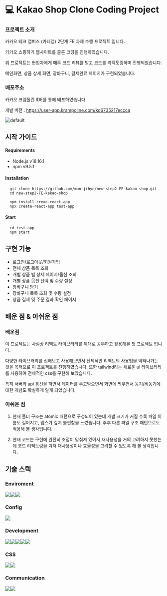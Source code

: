 # :computer: Kakao Shop Clone Coding Project
### 프로젝트 소개
카카오 테크 캠퍼스 (카테캠) 2단계 FE 과제 수행 프로젝트 입니다.

카카오 쇼핑하기 웹사이트를 클론 코딩을 진행하였습니다.

위 프로젝트는 현업자에게 매주 코드 리뷰를 받고 코드를 리펙토링하며 진행되었습니다. 

메인화면, 상품 상세 화면, 장바구니, 결제완료 페이지가 구현되었습니다. 

### 배포주소
카카오 크램폴린 IDE를 통해 배포하였습니다. 

개발 버전 : https://user-app.krampoline.com/kd6735217eccca

![default](./public/images/구현화면.png)

## 시작 가이드
#### Requirements
- Node.js v18.16.1
- npm v9.5.1

#### Installation
```
  git clone https://github.com/mun-jihye/new-step2-FE-kakao-shop.git
  cd new-step2-FE-kakao-shop
```
```
  npm install creae-react-app
  npx create-react-app test-app
```

#### Start
```
  cd test-app
  npm start 
```

## 구현 기능

- 로그인/로그아웃/회원가입
- 전체 상품 목록 조회
- 개별 상품 별 상세 페이지/옵션 조회
- 개별 상품 옵션 선택 및 수량 설정
- 장바구니 담기
- 장바구니 목록 조회 및 수량 설정
- 상품 결제 및 주문 결과 확인 페이지

## 배운 점 & 아쉬운 점 
### 배운점
이 프로젝트는 사실상 리엑트 라이브러리를 제대로 공부하고 활용해본 첫 프로젝트 입니다.

다양한 라이브러리를 접해보고 사용해보면서 전체적인 리엑트의 사용법을 익혀나가는 것을 목적으로 이 프로젝트를 진행하였습니다. 또한 tailwind라는 새로운 ui 라이브러리를 사용하여 전체적인 css를 구현해 보았습니다.

특히 서버와 api 통신을 하면서 데이터를 주고받으면서 화면에 띄우면서 동기/비동기에 대한 개념도 확실하게 알게 되었습니다.

### 아쉬운 점
1. 현재 폴더 구조는 atomic 패턴으로 구성되어 있는데 개발 크기가 커질 수록 파일 이름도 길어지고, 뎁스가 깊져 불편함을 느꼈습니다. 추후 다른 파일 구조 패턴으로도 적용해 볼 생각입니다.

2. 현재 코드는 구현에 완전히 초점이 맞춰져 있어서 재사용성을 거의 고려하지 못했는데 코드 리펙토링을 겨쳐 재사용성이나 효율성을 고려할 수 있도록 해 볼 생각입니다. 

## 기술 스텍
### Enviroment
<img src="https://img.shields.io/badge/GITHUB-181717?style=for-the-badge&logo=GITHUB&logoColor=white"><img src="https://img.shields.io/badge/GIT-F05032?style=for-the-badge&logo=GIT&logoColor=white"><img src="https://img.shields.io/badge/VISUAL STUDIO CODE-007ACC?style=for-the-badge&logo=VISUAL STUDIO CODE&logoColor=white">

### Config
<img src="https://img.shields.io/badge/npm-CB3837?style=for-the-badge&logo=npm&logoColor=white">

### Development
<img src="https://img.shields.io/badge/JAVASCRIPT-F7DF1E?style=for-the-badge&logo=JAVASCRIPT&logoColor=white"><img src="https://img.shields.io/badge/REACT-61DAFB?style=for-the-badge&logo=REACT&logoColor=white"><img src="https://img.shields.io/badge/React Router-CA4245?style=for-the-badge&logo=React Router&logoColor=white"><img src="https://img.shields.io/badge/React Query-FF4154?style=for-the-badge&logo=React Query&logoColor=white"><img src="https://img.shields.io/badge/Redux-764ABC?style=for-the-badge&logo=Redux&logoColor=white">

### CSS
<img src="https://img.shields.io/badge/tailwind-06B6D4?style=for-the-badge&logo=tailwind&logoColor=white"><img src="https://img.shields.io/badge/styled components-DB7093?style=for-the-badge&logo=styled components&logoColor=white">

### Communication
<img src="https://img.shields.io/badge/slack-4A154B?style=for-the-badge&logo=slack&logoColor=white"><img src="https://img.shields.io/badge/notion-000000?style=for-the-badge&logo=notion&logoColor=white">

